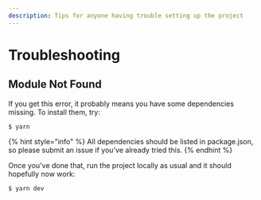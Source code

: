 ```yaml
---
description: Tips for anyone having trouble setting up the project
---
```


# Troubleshooting

## Module Not Found

If you get this error, it probably means you have some dependencies missing. To install them, try:

```
$ yarn
```

{% hint style="info" %}
All dependencies should be listed in package.json, so please submit an issue if you've already tried this.
{% endhint %}

Once you've done that, run the project locally as usual and it should hopefully now work:

```bash
$ yarn dev
```



